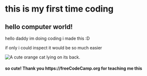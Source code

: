 <h1>this is my first time coding</h1>
<h2>hello computer world!</h2>
<main>
<p>hello daddy im doing coding i made this :D</p>
<p>if only i could inspect it would be so much easier</p>
</main>
<img src="https://bit.ly/fcc-relaxing-cat" alt="A cute orange cat lying on its back.">
<h4>so cute! Thank you https://freeCodeCamp.org for teaching me this</h4>
